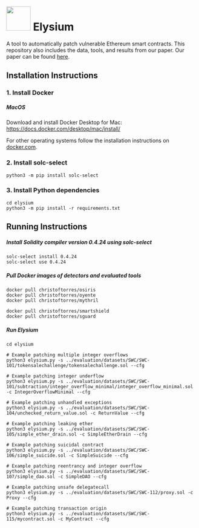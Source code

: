 <img src="https://cdn-icons-png.flaticon.com/512/3196/3196633.png" width="64"> Elysium
=======

A tool to automatically patch vulnerable Ethereum smart contracts. This repository also includes the data, tools, and results from our paper. Our paper can be found [here](https://arxiv.org/pdf/2108.10071.pdf).

## Installation Instructions

### 1. Install Docker

##### MacOS

Download and install Docker Desktop for Mac: https://docs.docker.com/desktop/mac/install/

For other operating systems follow the installation instructions on [docker.com](https://docs.docker.com/desktop/).

### 2. Install solc-select

``` shell
python3 -m pip install solc-select
```

### 3. Install Python dependencies

``` shell
cd elysium
python3 -m pip install -r requirements.txt
```

## Running Instructions

##### Install Solidity compiler version 0.4.24 using solc-select

```
solc-select install 0.4.24
solc-select use 0.4.24
```
##### Pull Docker images of detectors and evaluated tools

```
docker pull christoftorres/osiris
docker pull christoftorres/oyente
docker pull christoftorres/mythril
```

```
docker pull christoftorres/smartshield
docker pull christoftorres/sguard
```
##### Run Elysium

``` shell
cd elysium

# Example patching multiple integer overflows
python3 elysium.py -s ../evaluation/datasets/SWC/SWC-101/tokensalechallenge/tokensalechallenge.sol --cfg

# Example patching integer underflow
python3 elysium.py -s ../evaluation/datasets/SWC/SWC-101/subtraction/integer_overflow_minimal/integer_overflow_minimal.sol -c IntegerOverflowMinimal --cfg

# Example patching unhandled exceptions
python3 elysium.py -s ../evaluation/datasets/SWC/SWC-104/unchecked_return_value.sol -c ReturnValue --cfg

# Example patching leaking ether
python3 elysium.py -s ../evaluation/datasets/SWC/SWC-105/simple_ether_drain.sol -c SimpleEtherDrain --cfg

# Example patching suicidal contract
python3 elysium.py -s ../evaluation/datasets/SWC/SWC-106/simple_suicide.sol -c SimpleSuicide --cfg

# Example patching reentrancy and integer overflow
python3 elysium.py -s ../evaluation/datasets/SWC/SWC-107/simple_dao.sol -c SimpleDAO --cfg

# Example patching unsafe delegatecall
python3 elysium.py -s ../evaluation/datasets/SWC/SWC-112/proxy.sol -c Proxy --cfg 

# Example patching transaction origin
python3 elysium.py -s ../evaluation/datasets/SWC/SWC-115/mycontract.sol -c MyContract --cfg
```
